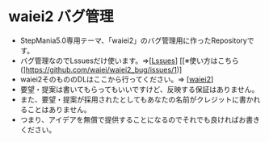 # waiei2 バグ管理
* StepMania5.0専用テーマ、「waiei2」のバグ管理用に作ったRepositoryです。
* バグ管理なのでLssuesだけ使います。⇒[[Lssues](https://github.com/waiei/waiei2_bug/issues)] [[※使い方はこちら(]https://github.com/waiei/waiei2_bug/issues/1)]
* waiei2そのもののDLはここから行ってください。⇒ [[waiei2](http://waiei.net/sm/waiei2/)]
* 要望・提案は書いてもらってもいいですけど、反映する保証はありません。
* また、要望・提案が採用されたとしてもあなたの名前がクレジットに書かれることはありません。
* つまり、アイデアを無償で提供することになるのでそれでも良ければお書きください。
